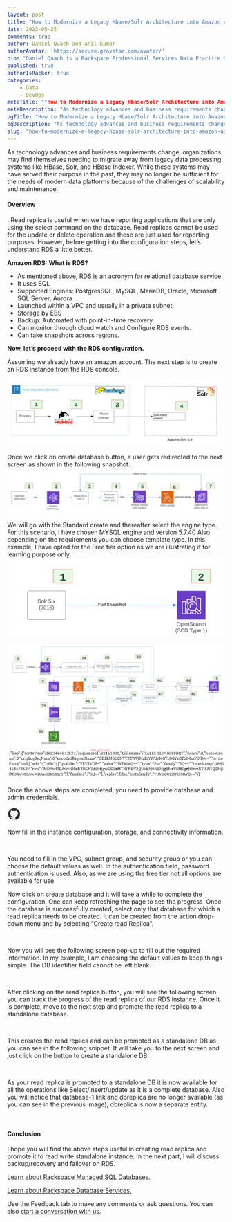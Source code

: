 ```yaml
---
layout: post
title: "How to Modernize a Legacy Hbase/Solr Architecture into Amazon using Kinesis, Lambda, and Opensearch"
date: 2023-05-25
comments: true
author: Daniel Quach and Anil Kumar
authorAvatar: 'https://secure.gravatar.com/avatar/'
bio: "Daniel Quach is a Rackspace Professional Services Data Practice Manager and Anil Kumar is a Rackspace Professional Services Big Data Engineer"
published: true
authorIsRacker: true
categories:
    - Data
    - DevOps
metaTitle: ""How to Modernize a Legacy Hbase/Solr Architecture into Amazon using Kinesis, Lambda, and Opensearch"
metaDescription: "As technology advances and business requirements change, organizations may find themselves needing to migrate away from legacy data processing systems like HBase, Solr, and HBase Indexer."
ogTitle: "How to Modernize a Legacy Hbase/Solr Architecture into Amazon using Kinesis, Lambda, and Opensearch"
ogDescription: "As technology advances and business requirements change, organizations may find themselves needing to migrate away from legacy data processing systems like HBase, Solr, and HBase Indexer."
slug: "how-to-modernize-a-legacy-hbase-solr-architecture-into-amazon-using-kinesis-lambda-and-opensearch "
---
```


As technology advances and business requirements change, organizations may find themselves needing to migrate away from legacy data processing systems like HBase, Solr, and HBase Indexer. While these systems may have served their purpose in the past, they may no longer be sufficient for the needs of modern data platforms because of the challenges of scalability and maintenance.  
<!--more-->

#### Overview

. Read replica is useful when we have reporting applications that are only using the select command on the database. Read replicas cannot be used for the update or delete operation and these are just used for reporting purposes. However, before getting into the configuration steps, let’s understand RDS a little better. 

**Amazon RDS: What is RDS?**

-	As mentioned above, RDS is an acronym for relational database service.
-	It uses SQL
-	Supported Engines: PostgresSQL, MySQL, MariaDB, Oracle, Microsoft SQL Server, Aurora
-	Launched within a VPC and usually in a private subnet.
-	Storage by EBS
-	Backup: Automated with point-in-time recovery.
-	Can monitor through cloud watch and Configure RDS events. 
-	Can take snapshots across regions.

**Now, let’s proceed with the RDS configuration.**

Assuming we already have an amazon account. The next step is to create an RDS instance from the RDS console.

<img src=Picture1.png title="" alt="">

Once we click on create database button, a user gets redirected to the next screen as shown in the following snapshot. 
<img src=Picture2.png title="" alt="">

We will go with the Standard create and thereafter select the engine type. For this scenario, I have chosen MYSQL engine and version 5.7.40 Also depending on the requirements you can choose template type. In this example, I have opted for the Free tier option as we are illustrating it for learning purpose only.
<img src=Picture3.png title="" alt="">

<img src=Picture4.png title="" alt="">

<img src=Picture5.png title="" alt="">

Once the above steps are completed, you need to provide database and admin credentials.

<img src=Picture6.png title="" alt="">

Now fill in the instance configuration, storage, and connectivity information.

<img src=Picture7.png title="" alt="">
<img src=Picture8.png title="" alt="">
<img src=Picture9.png title="" alt="">
<img src=Picture10.png title="" alt="">
<img src=Picture11.png title="" alt="">


You need to fill in the VPC, subnet group, and security group or you can choose the default values as well. In the authentication field, password authentication is used. Also, as we are using the free tier not all options are available for use.

Now click on create database and it will take a while to complete the configuration. One can keep refreshing the page to see the progress 
<img src=Picture12.png title="" alt="">
Once the database is successfully created, select only that database for which a read replica needs to be created. It can be created from the action drop-down menu and by selecting “Create read Replica”.

<img src=Picture13.png title="" alt="">

Now you will see the following screen pop-up to fill out the required information. In my example, I am choosing the default values to keep things simple. The DB identifier field cannot be left blank.

<img src=Picture14.png title="" alt="">

After clicking on the read replica button, you will see the following screen. you can track the progress of the read replica of our RDS instance. Once it is complete, move to the next step and promote the read replica to a standalone database.

<img src=Picture15.png title="" alt="">

This creates the read replica and can be promoted as a standalone DB as you can see in the following snippet. It will take you to the next screen and just click on the button to create a standalone DB.

<img src=Picture16.png title="" alt="">

As your read replica is promoted to a standalone DB it is now available for all the operations like Select/insert/update as it is a complete database. Also you will notice that  database-1 link and dbreplica are no longer available (as you can see in the previous image), dbreplica is now a separate entity. 

<img src=Picture17.png title="" alt="">

#### Conclusion

 I hope you will find the above steps useful in creating read replica and promote it to read write standalone instance. In the next part, I will discuss backup/recovery and failover on RDS.





























<a class="cta purple" id="cta" href="https://www.rackspace.com/data/managed-sql">Learn about Rackspace Managed SQL Databases.</a>

<a class="cta purple" id="cta" href="https://www.rackspace.com/data/databases"> Learn about Rackspace Database Services.</a>

Use the Feedback tab to make any comments or ask questions. You can also
[start a conversation with us](https://www.rackspace.com/contact).